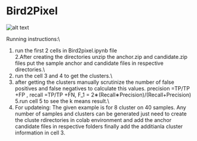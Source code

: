 # Bird2Pixel

![alt text](https://github.com/XXX/Bird2Pixel/blob/main/plot.png)

Running instructions:\
1. run the first 2 cells in Bird2pixel.ipynb file\
2.After creating the directories unzip the anchor.zip and candidate.zip files  put the sample anchor and candidate files in respective directories.\
3. run the cell 3 and 4 to get the clusters.\
4. after getting the clusters manually scrutinize the number of false positives and false negatives to calculate this values.
precision =TP/TP +FP , recall =TP/TP +FN, F_1 = 2∗(Recall∗Precision)/(Recall+Precision)
5.run cell 5 to see the k means result.\
6. For updateing: The given example is for 8 cluster on 40 samples. Any number of samples and clusters can be generated just need to create the cluste rdirectories in colab environment and add the anchor candidate files in respective folders finally add the additianla cluster information in cell 3.
